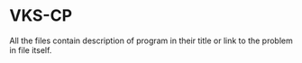 # VKS-CP

All the files contain description of program in their title or link to the problem in file itself.
